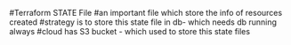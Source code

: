 #Terraform STATE File
#an important file which  store the info of resources created
#strategy is to store this state file in db- which needs db running always
#cloud has S3 bucket - which used to store this state files